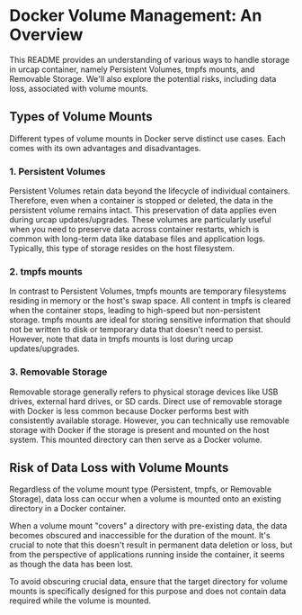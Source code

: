 # Docker Volume Management: An Overview

This README provides an understanding of various ways to handle storage in urcap container, namely Persistent Volumes, tmpfs mounts, and Removable Storage. We'll also explore the potential risks, including data loss, associated with volume mounts.

## Types of Volume Mounts

Different types of volume mounts in Docker serve distinct use cases. Each comes with its own advantages and disadvantages.

### 1. Persistent Volumes

Persistent Volumes retain data beyond the lifecycle of individual containers. Therefore, even when a container is stopped or deleted, the data in the persistent volume remains intact. This preservation of data applies even during urcap updates/upgrades. These volumes are particularly useful when you need to preserve data across container restarts, which is common with long-term data like database files and application logs. Typically, this type of storage resides on the host filesystem.

### 2. tmpfs mounts

In contrast to Persistent Volumes, tmpfs mounts are temporary filesystems residing in memory or the host's swap space. All content in tmpfs is cleared when the container stops, leading to high-speed but non-persistent storage. tmpfs mounts are ideal for storing sensitive information that should not be written to disk or temporary data that doesn't need to persist. However, note that data in tmpfs mounts is lost during urcap updates/upgrades.

### 3. Removable Storage

Removable storage generally refers to physical storage devices like USB drives, external hard drives, or SD cards. Direct use of removable storage with Docker is less common because Docker performs best with consistently available storage. However, you can technically use removable storage with Docker if the storage is present and mounted on the host system. This mounted directory can then serve as a Docker volume.

## Risk of Data Loss with Volume Mounts

Regardless of the volume mount type (Persistent, tmpfs, or Removable Storage), data loss can occur when a volume is mounted onto an existing directory in a Docker container.

When a volume mount "covers" a directory with pre-existing data, the data becomes obscured and inaccessible for the duration of the mount. It's crucial to note that this doesn't result in permanent data deletion or loss, but from the perspective of applications running inside the container, it seems as though the data has been lost.

To avoid obscuring crucial data, ensure that the target directory for volume mounts is specifically designed for this purpose and does not contain data required while the volume is mounted.
